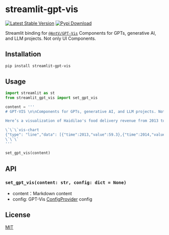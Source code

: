 # streamlit-gpt-vis

[![Latest Stable Version](https://img.shields.io/pypi/v/streamlit-gpt-vis.svg)](https://pypi.python.org/pypi/streamlit-gpt-vis) [![Pypi Download](https://img.shields.io/pypi/dm/streamlit-gpt-vis)](https://pypi.python.org/pypi/streamlit-gpt-vis)

Streamlit binding for [`@AntV/GPT-Vis`](https://github.com/antvis/GPT-Vis) Components for GPTs, generative AI, and LLM projects. Not only UI Components.

## Installation

```sh
pip install streamlit-gpt-vis
```

## Usage

```python
import streamlit as st
from streamlit_gpt_vis import set_gpt_vis

content = '''
# GPT-VIS \n\nComponents for GPTs, generative AI, and LLM projects. Not only UI Components.

Here’s a visualization of Haidilao's food delivery revenue from 2013 to 2022. You can see a steady increase over the years, with notable *growth* particularly in recent years.

\`\`\`vis-chart
{"type": "line","data": [{"time":2013,"value":59.3},{"time":2014,"value":64.4},{"time":2015,"value":68.9},{"time":2016,"value":74.4},{"time":2017,"value":82.7},{"time":2018,"value":91.9},{"time":2019,"value":99.1},{"time":2020,"value":101.6},{"time":2021,"value":114.4},{"time":2022,"value":121}]}
\`\`\`
'''

set_gpt_vis(content)
```

## API

### `set_gpt_vis(content: str, config: dict = None)`

- content：Markdown content
- config: GPT-Vis [ConfigProvider](https://github.com/antvis/GPT-Vis/blob/main/src/ConfigProvider/index.md) config

## License

[MIT](./LICENSE)
